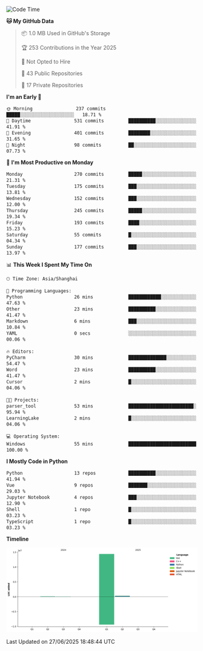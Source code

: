 <!--START_SECTION:waka-->
![Code Time](http://img.shields.io/badge/Code%20Time-432%20hrs%2052%20mins-blue)

**🐱 My GitHub Data** 

> 📦 1.0 MB Used in GitHub's Storage 
 > 
> 🏆 253 Contributions in the Year 2025
 > 
> 🚫 Not Opted to Hire
 > 
> 📜 43 Public Repositories 
 > 
> 🔑 17 Private Repositories 
 > 
**I'm an Early 🐤** 

```text
🌞 Morning                237 commits         █████░░░░░░░░░░░░░░░░░░░░   18.71 % 
🌆 Daytime                531 commits         ██████████░░░░░░░░░░░░░░░   41.91 % 
🌃 Evening                401 commits         ████████░░░░░░░░░░░░░░░░░   31.65 % 
🌙 Night                  98 commits          ██░░░░░░░░░░░░░░░░░░░░░░░   07.73 % 
```
📅 **I'm Most Productive on Monday** 

```text
Monday                   270 commits         █████░░░░░░░░░░░░░░░░░░░░   21.31 % 
Tuesday                  175 commits         ███░░░░░░░░░░░░░░░░░░░░░░   13.81 % 
Wednesday                152 commits         ███░░░░░░░░░░░░░░░░░░░░░░   12.00 % 
Thursday                 245 commits         █████░░░░░░░░░░░░░░░░░░░░   19.34 % 
Friday                   193 commits         ████░░░░░░░░░░░░░░░░░░░░░   15.23 % 
Saturday                 55 commits          █░░░░░░░░░░░░░░░░░░░░░░░░   04.34 % 
Sunday                   177 commits         ███░░░░░░░░░░░░░░░░░░░░░░   13.97 % 
```


📊 **This Week I Spent My Time On** 

```text
🕑︎ Time Zone: Asia/Shanghai

💬 Programming Languages: 
Python                   26 mins             ████████████░░░░░░░░░░░░░   47.63 % 
Other                    23 mins             ██████████░░░░░░░░░░░░░░░   41.47 % 
Markdown                 6 mins              ███░░░░░░░░░░░░░░░░░░░░░░   10.84 % 
YAML                     0 secs              ░░░░░░░░░░░░░░░░░░░░░░░░░   00.06 % 

🔥 Editors: 
PyCharm                  30 mins             ██████████████░░░░░░░░░░░   54.47 % 
Word                     23 mins             ██████████░░░░░░░░░░░░░░░   41.47 % 
Cursor                   2 mins              █░░░░░░░░░░░░░░░░░░░░░░░░   04.06 % 

🐱‍💻 Projects: 
parser_tool              53 mins             ████████████████████████░   95.94 % 
LearningLake             2 mins              █░░░░░░░░░░░░░░░░░░░░░░░░   04.06 % 

💻 Operating System: 
Windows                  55 mins             █████████████████████████   100.00 % 
```

**I Mostly Code in Python** 

```text
Python                   13 repos            ██████████░░░░░░░░░░░░░░░   41.94 % 
Vue                      9 repos             ███████░░░░░░░░░░░░░░░░░░   29.03 % 
Jupyter Notebook         4 repos             ███░░░░░░░░░░░░░░░░░░░░░░   12.90 % 
Shell                    1 repo              █░░░░░░░░░░░░░░░░░░░░░░░░   03.23 % 
TypeScript               1 repo              █░░░░░░░░░░░░░░░░░░░░░░░░   03.23 % 
```



**Timeline**

![Lines of Code chart](https://raw.githubusercontent.com/White1943/White1943/main/assets/bar_graph.png)


 Last Updated on 27/06/2025 18:48:44 UTC
<!--END_SECTION:waka-->
